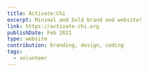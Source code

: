 ```yaml
---
title: Activate:Chi
excerpt: Minimal and bold brand and website!
link: https://activate-chi.org
publishDate: Feb 2021
type: website
contribution: branding, design, coding
tags:
  - volunteer
---
```

